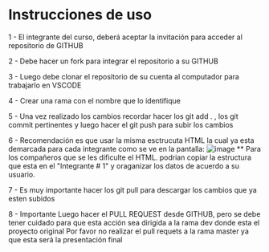 # Instrucciones de uso

1 - El integrante del curso, deberá aceptar la invitación para acceder al repositorio de GITHUB

2 - Debe hacer un fork para integrar el repositorio a su GITHUB

3 - Luego debe clonar el repositorio de su cuenta al computador para trabajarlo en VSCODE

4 - Crear una rama con el nombre que lo identifique

5 - Una vez realizado los cambios recordar hacer los git add . , los git commit pertinentes y luego hacer el git push para subir los cambios

6 - Recomendación es que usar la misma esctrucuta HTML la cual ya esta demarcada para cada integrante como se ve en la pantalla:
![image](https://user-images.githubusercontent.com/16197568/172921141-8bca5175-20a3-4daf-8fad-1e30ae81ac77.png)
** Para los compañeros que se les dificulte el HTML. podrian copiar la estructura que esta en el "Integrante # 1" y oraganizar los datos de acuerdo a su usuario.


7 - Es muy importante hacer los git pull para descargar los cambios que ya esten subidos

8 - Importante Luego hacer el PULL REQUEST desde GITHUB, pero se debe tener cuidado para que esta acción sea dirigida a la rama dev donde esta el proyecto original
Por favor no realizar el pull requets a la rama master ya que esta será la presentación final



